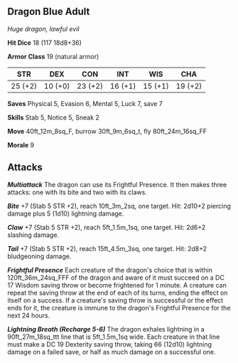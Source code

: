 ## Dragon Blue Adult

*Huge dragon, lawful evil*

**Hit Dice** 18 (117 18d8+36)

**Armor Class** 19 (natural armor)

| STR     | DEX     | CON     | INT     | WIS     | CHA     |
|---------|---------|---------|---------|---------|---------|
| 25 (+2) | 10 (+0) | 23 (+2) | 16 (+1) | 15 (+1) | 19 (+2) |

**Saves** Physical 5, Evasion 6, Mental 5, Luck 7, save 7

**Skills** Stab 5, Notice 5, Sneak 2

**Move** 40ft\_12m\_8sq\_F, burrow 30ft\_9m\_6sq\_t, fly 80ft\_24m\_16sq\_FF

**Morale** 9

## Attacks

***Multiattack*** The dragon can use its Frightful Presence. It then makes three attacks: one with its bite and two with its claws.

***Bite*** +7 (Stab 5 STR +2), reach 10ft\_3m\_2sq, one target. Hit: 2d10+2 piercing damage plus 5 (1d10) lightning damage.

***Claw*** +7 (Stab 5 STR +2), reach 5ft\_1.5m\_1sq, one target. Hit: 2d6+2 slashing damage.

***Tail*** +7 (Stab 5 STR +2), reach 15ft\_4.5m\_3sq, one target. Hit: 2d8+2 bludgeoning damage.

***Frightful Presence*** Each creature of the dragon's choice that is within 120ft\_36m\_24sq\_FFF of the dragon and aware of it must succeed on a DC 17 Wisdom saving throw or become frightened for 1 minute. A creature can repeat the saving throw at the end of each of its turns, ending the effect on itself on a success. If a creature's saving throw is successful or the effect ends for it, the creature is immune to the dragon's Frightful Presence for the next 24 hours.

***Lightning Breath (Recharge 5-6)*** The dragon exhales lightning in a 90ft\_27m\_18sq\_ttt line that is 5ft\_1.5m\_1sq wide. Each creature in that line must make a DC 19 Dexterity saving throw, taking 66 (12d10) lightning damage on a failed save, or half as much damage on a successful one.


